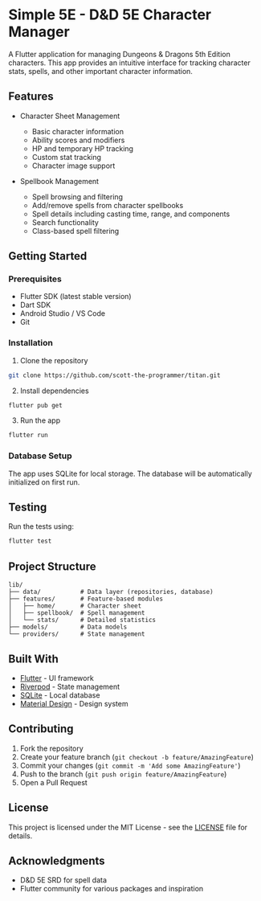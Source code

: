 # Simple 5E - D&D 5E Character Manager

A Flutter application for managing Dungeons & Dragons 5th Edition characters. This app provides an intuitive interface for tracking character stats, spells, and other important character information.

## Features

- Character Sheet Management
  - Basic character information
  - Ability scores and modifiers
  - HP and temporary HP tracking
  - Custom stat tracking
  - Character image support

- Spellbook Management
  - Spell browsing and filtering
  - Add/remove spells from character spellbooks
  - Spell details including casting time, range, and components
  - Search functionality
  - Class-based spell filtering

## Getting Started

### Prerequisites

- Flutter SDK (latest stable version)
- Dart SDK
- Android Studio / VS Code
- Git

### Installation

1. Clone the repository
```bash
git clone https://github.com/scott-the-programmer/titan.git
```

2. Install dependencies
```bash
flutter pub get
```

3. Run the app
```bash
flutter run
```

### Database Setup

The app uses SQLite for local storage. The database will be automatically initialized on first run.

## Testing

Run the tests using:
```bash
flutter test
```

## Project Structure

```
lib/
├── data/           # Data layer (repositories, database)
├── features/       # Feature-based modules
│   ├── home/       # Character sheet
│   ├── spellbook/  # Spell management
│   └── stats/      # Detailed statistics
├── models/         # Data models
└── providers/      # State management
```

## Built With

- [Flutter](https://flutter.dev/) - UI framework
- [Riverpod](https://riverpod.dev/) - State management
- [SQLite](https://www.sqlite.org/) - Local database
- [Material Design](https://material.io/) - Design system

## Contributing

1. Fork the repository
2. Create your feature branch (`git checkout -b feature/AmazingFeature`)
3. Commit your changes (`git commit -m 'Add some AmazingFeature'`)
4. Push to the branch (`git push origin feature/AmazingFeature`)
5. Open a Pull Request

## License

This project is licensed under the MIT License - see the [LICENSE](LICENSE) file for details.

## Acknowledgments

- D&D 5E SRD for spell data
- Flutter community for various packages and inspiration
